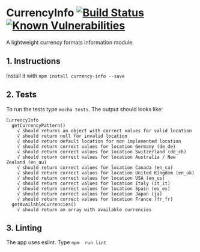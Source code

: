 # CurrencyInfo [![Build Status](https://travis-ci.org/dudu84/currency-info.svg?branch=master)](https://travis-ci.org/dudu84/currency-info) [![Known Vulnerabilities](https://snyk.io/test/github/dechristo/js-currency/badge.svg?targetFile=package.json)](https://snyk.io/test/github/dechristo/js-currency?targetFile=package.json)


A lightweight currency formats information module


## 1. Instructions

Install it with `npm install currency-info --save`

## 2. Tests
To run the tests type `mocha tests`. The output should looks like:

    CurrencyInfo
      getCurrencyPattern()
        √ should returns an object with correct values for valid location
        √ should return null for invalid location
        √ should return default location for non implemented location
        √ should return correct values for location Germany (de_de)
        √ should return correct values for location Switzerland (de_ch)
        √ should return correct values for location Australia / New Zealand (en_au)
        √ should return correct values for location Canada (en_ca)
        √ should return correct values for location United Kingdom (en_uk)
        √ should return correct values for location USA (en_us)
        √ should return correct values for location Italy (it_it)
        √ should return correct values for location Spain (es_es)
        √ should return correct values for location Japan (ja)
        √ should return correct values for location France (fr_fr)
      getAvailableCurrencies()
        √ should return an array with available currencies

## 3. Linting
The app uses eslint. Type `npm  run lint`